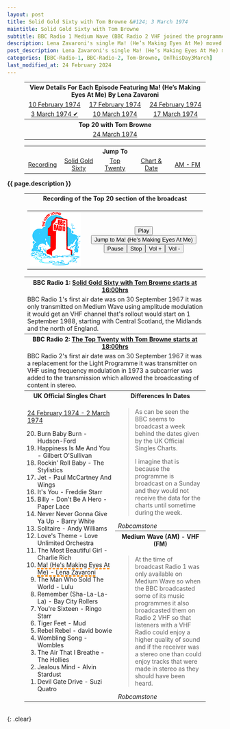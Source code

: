 ```yaml
---
layout: post
title: Solid Gold Sixty with Tom Browne &#124; 3 March 1974
maintitle: Solid Gold Sixty with Tom Browne
subtitle: BBC Radio 1 Medium Wave (BBC Radio 2 VHF joined the programme for the top 20)
description: Lena Zavaroni's single Ma! (He’s Making Eyes At Me) moved up the charts from number 13 to number 10.
post_description: Lena Zavaroni's single Ma! (He’s Making Eyes At Me) moved up the charts from number 13 to number 10.
categories: [BBC-Radio-1, BBC-Radio-2, Tom-Browne, OnThisDay3March]
last_modified_at: 24 February 2024
---
```


<figure class="fig3">
<table style="text-align:center;">
<tr><th colspan="3">View Details For Each Episode Featuring Ma! (He’s Making Eyes At Me) By Lena Zavaroni</th></tr>
<tr><td><a href="/1974-02-10-Solid-Gold-Sixty-with-Tom-Browne/">10 February 1974</a></td><td><a href="/1974-02-17-Solid-Gold-Sixty-with-Tom-Browne/">17 February 1974</a></td><td><a href="/1974-02-24-Solid-Gold-Sixty-with-Tom-Browne/">24 February 1974</a></td></tr>
<tr><td><a href="/1974-03-03-Solid-Gold-Sixty-with-Tom-Browne/">3 March 1974 &#x2714;</a></td><td><a href="/1974-03-10-Solid-Gold-Sixty-with-Tom-Browne/">10 March 1974</a></td><td><a href="/1974-03-17-Solid-Gold-Sixty-with-Tom-Browne/">17 March 1974</a></td></tr>
<tr><th colspan="3">Top 20 with Tom Browne</th></tr>
<tr><td colspan="3"><a href="/1974-03-24-Top-20-with-Tom-Browne">24 March 1974</a></td></tr>
</table>
</figure>

<figure class="fig3">
<table style="text-align:center;">
<tr><th colspan="5">Jump To</th></tr>
<tr><td style="width:20%;"><a href="#infobox1">Recording</a></td><td style="width:20%;"><a href="#infobox2">Solid Gold Sixty</a></td><td style="width:20%;"><a href="#infobox3">Top Twenty</a></td><td style="width:20%;"><a href="#infobox4">Chart & Date</a></td><td style="width:20%;"><a href="#infobox5">AM - FM</a></td></tr>
</table>
</figure>

<strong>{{ page.description }}</strong>

<figure class="fig3">
<table>
<tr id="infobox1"><th colspan="2">Recording of the Top 20 section of the broadcast</th></tr>
<tr><td colspan="2">
<table>
<tr>
<td style="width:120px;"><img src="/assets/images/radio/BBC_Radio_1logo_1974.gif" class="full-width" /></td>
<td style="text-align: center;">
<audio id="player" src="/assets/media/tom-browne/1974-03-03-Solid Gold Sixty with Tom Browne-last-hour.m4a" type="audio/x-m4a"><p>Your browser doesn't support HTML5 audio. Here is a <a href="/assets/media/tom-browne/1974-03-03-Solid Gold Sixty with Tom Browne-last-hour.m4a">link to the audio</a> instead.</p></audio>
  <div>
<button onclick="document.getElementById('player').play()">Play</button><button onclick="document.getElementById('player').play(); document.getElementById('player').currentTime = 1779;">Jump to Ma! (He’s Making Eyes At Me)</button><button onclick="document.getElementById('player').pause()">Pause</button><button onclick="document.getElementById('player').pause(); document.getElementById('player').currentTime = 0;">Stop</button><button onclick="document.getElementById('player').volume += 0.1">Vol +</button><button onclick="document.getElementById('player').volume -= 0.1">Vol -</button></div>
</td>
</tr>
</table>
</td></tr>
<tr id="infobox2"><th colspan="2">BBC Radio 1: <a class="external-link" href="https://genome.ch.bbc.co.uk/schedules/radio1/england/1974-03-03#at-16.00">Solid Gold Sixty with Tom Browne starts at 16:00hrs</a></th></tr>
<tr><td colspan="2">BBC Radio 1's first air date was on 30 September 1967 it was only transmitted on Medium Wave using amplitude modulation it would get an VHF channel that's rollout would start on 1 September 1988, starting with Central Scotland, the Midlands and the north of England.</td></tr>

<tr id="infobox3"><th colspan="2">BBC Radio 2: <a class="external-link" href="https://genome.ch.bbc.co.uk/schedules/radio2/1974-03-03#at-18.00">The Top Twenty with Tom Browne starts at 18:00hrs</a></th></tr>
<tr><td colspan="2">BBC Radio 2's first air date was on 30 September 1967 it was a replacement for the Light Programme it was transmitter on VHF using frequency modulation in 1973 a subcarrier was added to the transmission which allowed the broadcasting of content in stereo.</td></tr>
<tr id="infobox4"><th style="width:50%;">UK Official Singles Chart</th><th>Differences In Dates</th></tr>
<tr>
<td rowspan="3" class="top">
<p><a class="external-link" href="https://www.officialcharts.com/charts/singles-chart/19740224/7501/">24 February 1974 - 2 March 1974</a></p>
<ol reversed>
<li>Burn Baby Burn - Hudson-Ford</li>
<li>Happiness Is Me And You - Gilbert O'Sullivan</li>
<li>Rockin' Roll Baby - The Stylistics</li>
<li>Jet - Paul McCartney And Wings</li>
<li>It's You - Freddie Starr</li>
<li>Billy - Don't Be A Hero - Paper Lace</li>
<li>Never Never Gonna Give Ya Up - Barry White</li>
<li>Solitaire - Andy Williams</li>
<li>Love's Theme - Love Unlimited Orchestra</li>
<li>The Most Beautiful Girl - Charlie Rich</li>
<li style="text-decoration: underline dashed darkorange 3px;">Ma! (He's Making Eyes At Me) - Lena Zavaroni</li>
<li>The Man Who Sold The World - Lulu</li>
<li>Remember (Sha-La-La-La) - Bay City Rollers</li>
<li>You're Sixteen - Ringo Starr</li>
<li>Tiger Feet - Mud</li>
<li>Rebel Rebel - david bowie</li>
<li>Wombling Song - Wombles</li>
<li>The Air That I Breathe - The Hollies</li>
<li>Jealous Mind - Alvin Stardust</li>
<li>Devil Gate Drive - Suzi Quatro</li>
</ol>
</td>
<td class="top">
<blockquote>
<p>As can be seen the BBC seems to broadcast a week behind the dates given by the UK Official Singles Charts.</p>
<p>I imagine that is because the programme is broadcast on a Sunday and they would not receive the data for the charts until sometime during the week.</p>
</blockquote>
<cite>Robcamstone</cite>
</td></tr>
<tr id="infobox5"><th class="top">Medium Wave (AM) - VHF (FM)</th></tr>
<tr><td class="top">
<blockquote>
<p>At the time of broadcast Radio 1 was only available on Medium Wave so when the BBC broadcasted some of its music programmes it also broadcasted them on Radio 2 VHF so that listeners with a VHF Radio could enjoy a higher quality of sound and if the receiver was a stereo one than could enjoy tracks that were made in stereo as they should have been heard.</p>
</blockquote>
<cite>Robcamstone</cite>
</td></tr>
</table>
</figure>

<br />{: .clear}

